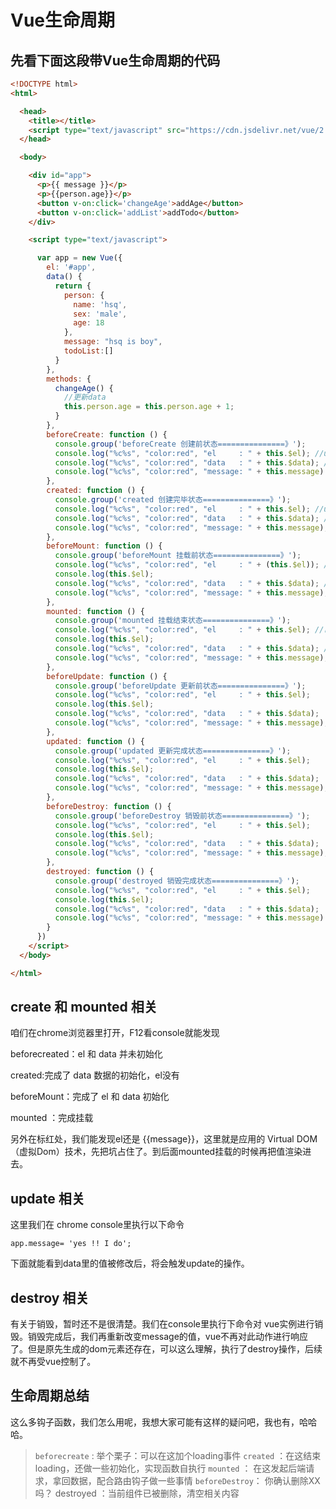 # Vue生命周期

## 先看下面这段带Vue生命周期的代码

```html
<!DOCTYPE html>
<html>

  <head>
    <title></title>
    <script type="text/javascript" src="https://cdn.jsdelivr.net/vue/2.1.3/vue.js"></script>
  </head>

  <body>

    <div id="app">
      <p>{{ message }}</p>
      <p>{{person.age}}</p>
      <button v-on:click='changeAge'>addAge</button>
      <button v-on:click='addList'>addTodo</button>
    </div>

    <script type="text/javascript">

      var app = new Vue({
        el: '#app',
        data() {
          return {
            person: {
              name: 'hsq',
              sex: 'male',
              age: 18
            },
            message: "hsq is boy",
            todoList:[]
          }
        },
        methods: {
          changeAge() {
            //更新data
            this.person.age = this.person.age + 1;
          }
        },
        beforeCreate: function () {
          console.group('beforeCreate 创建前状态===============》');
          console.log("%c%s", "color:red", "el     : " + this.$el); //undefined
          console.log("%c%s", "color:red", "data   : " + this.$data); //undefined 
          console.log("%c%s", "color:red", "message: " + this.message)
        },
        created: function () {
          console.group('created 创建完毕状态===============》');
          console.log("%c%s", "color:red", "el     : " + this.$el); //undefined
          console.log("%c%s", "color:red", "data   : " + this.$data); //已被初始化 
          console.log("%c%s", "color:red", "message: " + this.message); //已被初始化
        },
        beforeMount: function () {
          console.group('beforeMount 挂载前状态===============》');
          console.log("%c%s", "color:red", "el     : " + (this.$el)); //已被初始化
          console.log(this.$el);
          console.log("%c%s", "color:red", "data   : " + this.$data); //已被初始化  
          console.log("%c%s", "color:red", "message: " + this.message); //已被初始化  
        },
        mounted: function () {
          console.group('mounted 挂载结束状态===============》');
          console.log("%c%s", "color:red", "el     : " + this.$el); //已被初始化
          console.log(this.$el);
          console.log("%c%s", "color:red", "data   : " + this.$data); //已被初始化
          console.log("%c%s", "color:red", "message: " + this.message); //已被初始化 
        },
        beforeUpdate: function () {
          console.group('beforeUpdate 更新前状态===============》');
          console.log("%c%s", "color:red", "el     : " + this.$el);
          console.log(this.$el);
          console.log("%c%s", "color:red", "data   : " + this.$data);
          console.log("%c%s", "color:red", "message: " + this.message);
        },
        updated: function () {
          console.group('updated 更新完成状态===============》');
          console.log("%c%s", "color:red", "el     : " + this.$el);
          console.log(this.$el);
          console.log("%c%s", "color:red", "data   : " + this.$data);
          console.log("%c%s", "color:red", "message: " + this.message);
        },
        beforeDestroy: function () {
          console.group('beforeDestroy 销毁前状态===============》');
          console.log("%c%s", "color:red", "el     : " + this.$el);
          console.log(this.$el);
          console.log("%c%s", "color:red", "data   : " + this.$data);
          console.log("%c%s", "color:red", "message: " + this.message);
        },
        destroyed: function () {
          console.group('destroyed 销毁完成状态===============》');
          console.log("%c%s", "color:red", "el     : " + this.$el);
          console.log(this.$el);
          console.log("%c%s", "color:red", "data   : " + this.$data);
          console.log("%c%s", "color:red", "message: " + this.message)
        }
      })
    </script>
  </body>

</html>
```

## create 和 mounted 相关

咱们在chrome浏览器里打开，F12看console就能发现

beforecreated：el 和 data 并未初始化

created:完成了 data 数据的初始化，el没有

beforeMount：完成了 el 和 data 初始化

mounted ：完成挂载

另外在标红处，我们能发现el还是 {{message}}，这里就是应用的 Virtual DOM（虚拟Dom）技术，先把坑占住了。到后面mounted挂载的时候再把值渲染进去。

## update 相关

这里我们在 chrome console里执行以下命令

```
app.message= 'yes !! I do';
```

下面就能看到data里的值被修改后，将会触发update的操作。

## destroy 相关

有关于销毁，暂时还不是很清楚。我们在console里执行下命令对 vue实例进行销毁。销毁完成后，我们再重新改变message的值，vue不再对此动作进行响应了。但是原先生成的dom元素还存在，可以这么理解，执行了destroy操作，后续就不再受vue控制了。

## 生命周期总结

这么多钩子函数，我们怎么用呢，我想大家可能有这样的疑问吧，我也有，哈哈哈。

> `beforecreate` : 举个栗子：可以在这加个loading事件
> `created` ：在这结束loading，还做一些初始化，实现函数自执行
> `mounted` ： 在这发起后端请求，拿回数据，配合路由钩子做一些事情
> `beforeDestroy`： 你确认删除XX吗？ destroyed ：当前组件已被删除，清空相关内容
